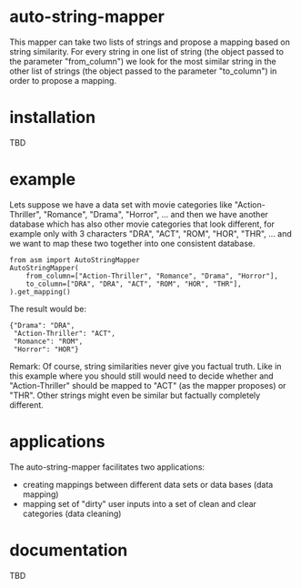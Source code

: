 # auto-string-mapper
This mapper can take two lists of strings and propose a mapping based on string similarity. For every string in one list of string (the object passed to the parameter "from_column") we look for the most similar string in the other list of strings (the object passed to the parameter "to_column") in order to propose a mapping.

# installation
TBD

# example
Lets suppose we have a data set with movie categories like "Action-Thriller", "Romance", "Drama", "Horror", ... and then we have another database which has also other movie categories that look different, for example only with 3 characters "DRA", "ACT", "ROM", "HOR", "THR", ... and we want to map these two together into one consistent database.

```
from asm import AutoStringMapper
AutoStringMapper(
    from_column=["Action-Thriller", "Romance", "Drama", "Horror"],
    to_column=["DRA", "DRA", "ACT", "ROM", "HOR", "THR"],
).get_mapping()
```

The result would be:
```
{"Drama": "DRA",
 "Action-Thriller": "ACT",
 "Romance": "ROM",
 "Horror": "HOR"}
 ```

Remark: Of course, string similarities never give you factual truth. Like in this example where you should still would need to decide whether and "Action-Thriller" should be mapped to "ACT" (as the mapper proposes) or "THR". Other strings might even be similar but factually completely different.

# applications
The auto-string-mapper facilitates two applications:
 - creating mappings between different data sets or data bases (data mapping)
 - mapping set of "dirty" user inputs into a set of clean and clear categories (data cleaning)

# documentation
TBD
